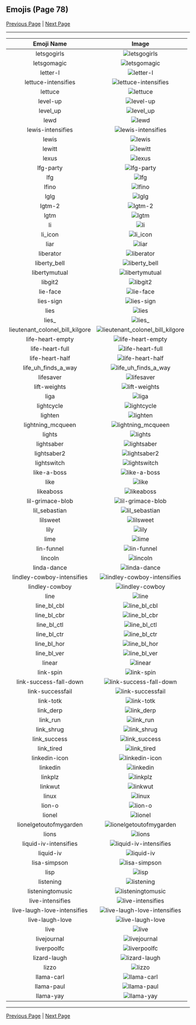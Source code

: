 
## Emojis (Page 78)

[Previous Page](/docs/hc/page-l-0077.md)
  | [Next Page](/docs/hc/page-l-0079.md)

<hr />

|Emoji Name|Image|
| :-: | :-: |
|letsgogirls| ![letsgogirls](/emojis/hc/letsgogirls.png)|
|letsgomagic| ![letsgomagic](/emojis/hc/letsgomagic.jpg)|
|letter-l| ![letter-l](/emojis/hc/letter-l.jpg)|
|lettuce-intensifies| ![lettuce-intensifies](/emojis/hc/lettuce-intensifies.gif)|
|lettuce| ![lettuce](/emojis/hc/lettuce.jpg)|
|level-up| ![level-up](/emojis/hc/level-up.gif)|
|level_up| ![level_up](/emojis/hc/level_up.png)|
|lewd| ![lewd](/emojis/hc/lewd.jpg)|
|lewis-intensifies| ![lewis-intensifies](/emojis/hc/lewis-intensifies.gif)|
|lewis| ![lewis](/emojis/hc/lewis.gif)|
|lewitt| ![lewitt](/emojis/hc/lewitt.jpg)|
|lexus| ![lexus](/emojis/hc/lexus.png)|
|lfg-party| ![lfg-party](/emojis/hc/lfg-party.gif)|
|lfg| ![lfg](/emojis/hc/lfg.jpg)|
|lfino| ![lfino](/emojis/hc/lfino.png)|
|lglg| ![lglg](/emojis/hc/lglg.png)|
|lgtm-2| ![lgtm-2](/emojis/hc/lgtm-2.jpg)|
|lgtm| ![lgtm](/emojis/hc/lgtm.png)|
|li| ![li](/emojis/hc/li.png)|
|li_icon| ![li_icon](/emojis/hc/li_icon.gif)|
|liar| ![liar](/emojis/hc/liar.png)|
|liberator| ![liberator](/emojis/hc/liberator.png)|
|liberty_bell| ![liberty_bell](/emojis/hc/liberty_bell.jpg)|
|libertymutual| ![libertymutual](/emojis/hc/libertymutual.png)|
|libgit2| ![libgit2](/emojis/hc/libgit2.png)|
|lie-face| ![lie-face](/emojis/hc/lie-face.gif)|
|lies-sign| ![lies-sign](/emojis/hc/lies-sign.gif)|
|lies| ![lies](/emojis/hc/lies.jpg)|
|lies_| ![lies_](/emojis/hc/lies_.png)|
|lieutenant_colonel_bill_kilgore| ![lieutenant_colonel_bill_kilgore](/emojis/hc/lieutenant_colonel_bill_kilgore.png)|
|life-heart-empty| ![life-heart-empty](/emojis/hc/life-heart-empty.png)|
|life-heart-full| ![life-heart-full](/emojis/hc/life-heart-full.png)|
|life-heart-half| ![life-heart-half](/emojis/hc/life-heart-half.png)|
|life_uh_finds_a_way| ![life_uh_finds_a_way](/emojis/hc/life_uh_finds_a_way.gif)|
|lifesaver| ![lifesaver](/emojis/hc/lifesaver.png)|
|lift-weights| ![lift-weights](/emojis/hc/lift-weights.png)|
|liga| ![liga](/emojis/hc/liga.png)|
|lightcycle| ![lightcycle](/emojis/hc/lightcycle.png)|
|lighten| ![lighten](/emojis/hc/lighten.gif)|
|lightning_mcqueen| ![lightning_mcqueen](/emojis/hc/lightning_mcqueen.png)|
|lights| ![lights](/emojis/hc/lights.jpg)|
|lightsaber| ![lightsaber](/emojis/hc/lightsaber.png)|
|lightsaber2| ![lightsaber2](/emojis/hc/lightsaber2.jpg)|
|lightswitch| ![lightswitch](/emojis/hc/lightswitch.gif)|
|like-a-boss| ![like-a-boss](/emojis/hc/like-a-boss.png)|
|like| ![like](/emojis/hc/like.png)|
|likeaboss| ![likeaboss](/emojis/hc/likeaboss.png)|
|lil-grimace-blob| ![lil-grimace-blob](/emojis/hc/lil-grimace-blob.png)|
|lil_sebastian| ![lil_sebastian](/emojis/hc/lil_sebastian.png)|
|lilsweet| ![lilsweet](/emojis/hc/lilsweet.jpg)|
|lily| ![lily](/emojis/hc/lily.jpg)|
|lime| ![lime](/emojis/hc/lime.jpg)|
|lin-funnel| ![lin-funnel](/emojis/hc/lin-funnel.png)|
|lincoln| ![lincoln](/emojis/hc/lincoln.png)|
|linda-dance| ![linda-dance](/emojis/hc/linda-dance.gif)|
|lindley-cowboy-intensifies| ![lindley-cowboy-intensifies](/emojis/hc/lindley-cowboy-intensifies.gif)|
|lindley-cowboy| ![lindley-cowboy](/emojis/hc/lindley-cowboy.gif)|
|line| ![line](/emojis/hc/line.png)|
|line_bl_cbl| ![line_bl_cbl](/emojis/hc/line_bl_cbl.png)|
|line_bl_cbr| ![line_bl_cbr](/emojis/hc/line_bl_cbr.png)|
|line_bl_ctl| ![line_bl_ctl](/emojis/hc/line_bl_ctl.png)|
|line_bl_ctr| ![line_bl_ctr](/emojis/hc/line_bl_ctr.png)|
|line_bl_hor| ![line_bl_hor](/emojis/hc/line_bl_hor.png)|
|line_bl_ver| ![line_bl_ver](/emojis/hc/line_bl_ver.png)|
|linear| ![linear](/emojis/hc/linear.png)|
|link-spin| ![link-spin](/emojis/hc/link-spin.gif)|
|link-success-fall-down| ![link-success-fall-down](/emojis/hc/link-success-fall-down.gif)|
|link-successfail| ![link-successfail](/emojis/hc/link-successfail.gif)|
|link-totk| ![link-totk](/emojis/hc/link-totk.png)|
|link_derp| ![link_derp](/emojis/hc/link_derp.png)|
|link_run| ![link_run](/emojis/hc/link_run.gif)|
|link_shrug| ![link_shrug](/emojis/hc/link_shrug.png)|
|link_success| ![link_success](/emojis/hc/link_success.png)|
|link_tired| ![link_tired](/emojis/hc/link_tired.png)|
|linkedin-icon| ![linkedin-icon](/emojis/hc/linkedin-icon.png)|
|linkedin| ![linkedin](/emojis/hc/linkedin.jpg)|
|linkplz| ![linkplz](/emojis/hc/linkplz.gif)|
|linkwut| ![linkwut](/emojis/hc/linkwut.gif)|
|linux| ![linux](/emojis/hc/linux.png)|
|lion-o| ![lion-o](/emojis/hc/lion-o.png)|
|lionel| ![lionel](/emojis/hc/lionel.png)|
|lionelgetoutofmygarden| ![lionelgetoutofmygarden](/emojis/hc/lionelgetoutofmygarden.png)|
|lions| ![lions](/emojis/hc/lions.jpg)|
|liquid-iv-intensifies| ![liquid-iv-intensifies](/emojis/hc/liquid-iv-intensifies.gif)|
|liquid-iv| ![liquid-iv](/emojis/hc/liquid-iv.png)|
|lisa-simpson| ![lisa-simpson](/emojis/hc/lisa-simpson.png)|
|lisp| ![lisp](/emojis/hc/lisp.png)|
|listening| ![listening](/emojis/hc/listening.gif)|
|listeningtomusic| ![listeningtomusic](/emojis/hc/listeningtomusic.jpg)|
|live-intensifies| ![live-intensifies](/emojis/hc/live-intensifies.gif)|
|live-laugh-love-intensifies| ![live-laugh-love-intensifies](/emojis/hc/live-laugh-love-intensifies.gif)|
|live-laugh-love| ![live-laugh-love](/emojis/hc/live-laugh-love.png)|
|live| ![live](/emojis/hc/live.png)|
|livejournal| ![livejournal](/emojis/hc/livejournal.png)|
|liverpoolfc| ![liverpoolfc](/emojis/hc/liverpoolfc.jpg)|
|lizard-laugh| ![lizard-laugh](/emojis/hc/lizard-laugh.gif)|
|lizzo| ![lizzo](/emojis/hc/lizzo.png)|
|llama-carl| ![llama-carl](/emojis/hc/llama-carl.png)|
|llama-paul| ![llama-paul](/emojis/hc/llama-paul.png)|
|llama-yay| ![llama-yay](/emojis/hc/llama-yay.gif)|

<hr/>

[Previous Page](/docs/hc/page-l-0077.md)
  | [Next Page](/docs/hc/page-l-0079.md)